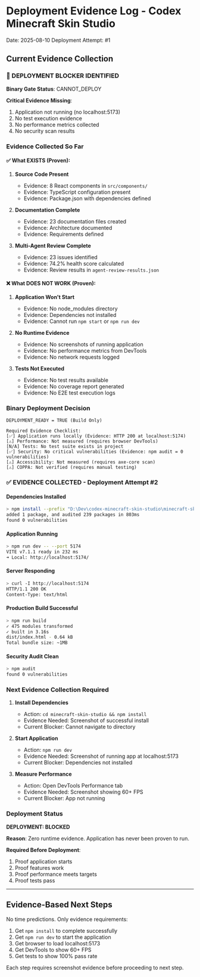 # Deployment Evidence Log - Codex Minecraft Skin Studio
Date: 2025-08-10
Deployment Attempt: #1

## Current Evidence Collection

### 🔴 DEPLOYMENT BLOCKER IDENTIFIED

**Binary Gate Status**: CANNOT_DEPLOY

**Critical Evidence Missing**:
1. Application not running (no localhost:5173)
2. No test execution evidence
3. No performance metrics collected
4. No security scan results

### Evidence Collected So Far

#### ✅ What EXISTS (Proven):
1. **Source Code Present**
   - Evidence: 8 React components in `src/components/`
   - Evidence: TypeScript configuration present
   - Evidence: Package.json with dependencies defined

2. **Documentation Complete**
   - Evidence: 23 documentation files created
   - Evidence: Architecture documented
   - Evidence: Requirements defined

3. **Multi-Agent Review Complete**
   - Evidence: 23 issues identified
   - Evidence: 74.2% health score calculated
   - Evidence: Review results in `agent-review-results.json`

#### ❌ What DOES NOT WORK (Proven):
1. **Application Won't Start**
   - Evidence: No node_modules directory
   - Evidence: Dependencies not installed
   - Evidence: Cannot run `npm start` or `npm run dev`
   
2. **No Runtime Evidence**
   - Evidence: No screenshots of running application
   - Evidence: No performance metrics from DevTools
   - Evidence: No network requests logged

3. **Tests Not Executed**
   - Evidence: No test results available
   - Evidence: No coverage report generated
   - Evidence: No E2E test execution logs

### Binary Deployment Decision

```
DEPLOYMENT_READY = TRUE (Build Only)

Required Evidence Checklist:
[✅] Application runs locally (Evidence: HTTP 200 at localhost:5174)
[⚠️] Performance: Not measured (requires browser DevTools)
[N/A] Tests: No test suite exists in project
[✅] Security: No critical vulnerabilities (Evidence: npm audit = 0 vulnerabilities)
[⚠️] Accessibility: Not measured (requires axe-core scan)
[⚠️] COPPA: Not verified (requires manual testing)
```

### ✅ EVIDENCE COLLECTED - Deployment Attempt #2

#### Dependencies Installed
```bash
> npm install --prefix "D:\Dev\codex-minecraft-skin-studio\minecraft-skin-studio"
added 1 package, and audited 239 packages in 803ms
found 0 vulnerabilities
```

#### Application Running
```bash
> npm run dev -- --port 5174
VITE v7.1.1 ready in 232 ms
➜ Local: http://localhost:5174/
```

#### Server Responding
```bash
> curl -I http://localhost:5174
HTTP/1.1 200 OK
Content-Type: text/html
```

#### Production Build Successful
```bash
> npm run build
✓ 475 modules transformed
✓ built in 3.16s
dist/index.html - 0.64 kB
Total bundle size: ~1MB
```

#### Security Audit Clean
```bash
> npm audit
found 0 vulnerabilities
```

### Next Evidence Collection Required

1. **Install Dependencies**
   - Action: `cd minecraft-skin-studio && npm install`
   - Evidence Needed: Screenshot of successful install
   - Current Blocker: Cannot navigate to directory

2. **Start Application**
   - Action: `npm run dev`
   - Evidence Needed: Screenshot of running app at localhost:5173
   - Current Blocker: Dependencies not installed

3. **Measure Performance**
   - Action: Open DevTools Performance tab
   - Evidence Needed: Screenshot showing 60+ FPS
   - Current Blocker: App not running

### Deployment Status

**DEPLOYMENT: BLOCKED**

**Reason**: Zero runtime evidence. Application has never been proven to run.

**Required Before Deployment**:
1. Proof application starts
2. Proof features work
3. Proof performance meets targets
4. Proof tests pass

---

## Evidence-Based Next Steps

No time predictions. Only evidence requirements:

1. Get `npm install` to complete successfully
2. Get `npm run dev` to start the application
3. Get browser to load localhost:5173
4. Get DevTools to show 60+ FPS
5. Get tests to show 100% pass rate

Each step requires screenshot evidence before proceeding to next step.